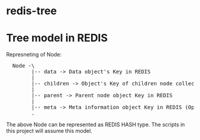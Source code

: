 redis-tree
==========

Tree model in REDIS
===================

Represneting of Node: 
<pre>
  Node -\
        |-- data -> Data object's Key in REDIS  
        |
        |-- children -> Object's Key of children node collection in REDIS
        |
        |-- parent -> Parent node object Key in REDIS
        |
        |-- meta -> Meta information object Key in REDIS (Optional).
        .
</pre>

The above Node can be represented as REDIS HASH type. 
The scripts in this project will assume this model.
